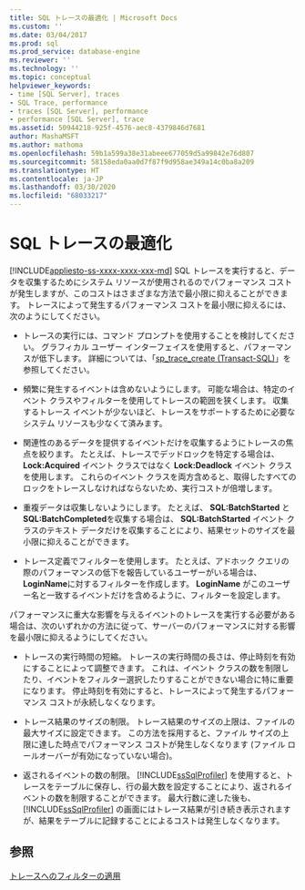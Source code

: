 ```yaml
---
title: SQL トレースの最適化 | Microsoft Docs
ms.custom: ''
ms.date: 03/04/2017
ms.prod: sql
ms.prod_service: database-engine
ms.reviewer: ''
ms.technology: ''
ms.topic: conceptual
helpviewer_keywords:
- time [SQL Server], traces
- SQL Trace, performance
- traces [SQL Server], performance
- performance [SQL Server], trace
ms.assetid: 50944218-925f-4576-aec8-4379846d7681
author: MashaMSFT
ms.author: mathoma
ms.openlocfilehash: 59b1a599a38e31abeee677059d5a99842e76d807
ms.sourcegitcommit: 58158eda0aa0d7f87f9d958ae349a14c0ba8a209
ms.translationtype: HT
ms.contentlocale: ja-JP
ms.lasthandoff: 03/30/2020
ms.locfileid: "68033217"
---
```

# <a name="optimize-sql-trace"></a>SQL トレースの最適化
[!INCLUDE[appliesto-ss-xxxx-xxxx-xxx-md](../../includes/appliesto-ss-xxxx-xxxx-xxx-md.md)]
  SQL トレースを実行すると、データを収集するためにシステム リソースが使用されるのでパフォーマンス コストが発生しますが、このコストはさまざまな方法で最小限に抑えることができます。 トレースによって発生するパフォーマンス コストを最小限に抑えるには、次のようにしてください。  
  
-   トレースの実行には、コマンド プロンプトを使用することを検討してください。 グラフィカル ユーザー インターフェイスを使用すると、パフォーマンスが低下します。 詳細については、「[sp_trace_create &#40;Transact-SQL&#41;](../../relational-databases/system-stored-procedures/sp-trace-create-transact-sql.md)」を参照してください。  
  
-   頻繁に発生するイベントは含めないようにします。 可能な場合は、特定のイベント クラスやフィルターを使用してトレースの範囲を狭くします。 収集するトレース イベントが少ないほど、トレースをサポートするために必要なシステム リソースも少なくて済みます。  
  
-   関連性のあるデータを提供するイベントだけを収集するようにトレースの焦点を絞ります。 たとえば、トレースでデッドロックを特定する場合は、 **Lock:Acquired** イベント クラスではなく **Lock:Deadlock** イベント クラスを使用します。 これらのイベント クラスを両方含めると、取得したすべてのロックをトレースしなければならないため、実行コストが倍増します。  
  
-   重複データは収集しないようにします。 たとえば、 **SQL:BatchStarted** と **SQL:BatchCompleted**を収集する場合は、 **SQL:BatchStarted** イベント クラスのテキスト データだけを収集することにより、結果セットのサイズを最小限に抑えることができます。  
  
-   トレース定義でフィルターを使用します。 たとえば、アドホック クエリの際のパフォーマンスの低下を報告しているユーザーがいる場合は、 **LoginName**に対するフィルターを作成します。 **LoginName** がこのユーザー名と一致するイベントだけを含めるように、フィルターを設定します。  
  
 パフォーマンスに重大な影響を与えるイベントのトレースを実行する必要がある場合は、次のいずれかの方法に従って、サーバーのパフォーマンスに対する影響を最小限に抑えるようにしてください。  
  
-   トレースの実行時間の短縮。 トレースの実行時間の長さは、停止時刻を有効にすることによって調整できます。 これは、イベント クラスの数を制限したり、イベントをフィルター選択したりすることができない場合に特に重要になります。 停止時刻を有効にすると、トレースによって発生するパフォーマンス コストが永続しなくなります。  
  
-   トレース結果のサイズの制限。 トレース結果のサイズの上限は、ファイルの最大サイズに設定できます。 この方法を採用すると、ファイル サイズの上限に達した時点でパフォーマンス コストが発生しなくなります (ファイル ロールオーバーが有効になっていない場合)。  
  
-   返されるイベントの数の制限。 [!INCLUDE[ssSqlProfiler](../../includes/sssqlprofiler-md.md)] を使用すると、トレースをテーブルに保存し、行の最大数を設定することにより、返されるイベントの数を制限することができます。 最大行数に達した後も、 [!INCLUDE[ssSqlProfiler](../../includes/sssqlprofiler-md.md)] の画面にはトレース結果が引き続き表示されますが、結果をテーブルに記録することによるコストは発生しなくなります。  
  
## <a name="see-also"></a>参照  
 [トレースへのフィルターの適用](../../relational-databases/sql-trace/filter-a-trace.md)  
  
  
